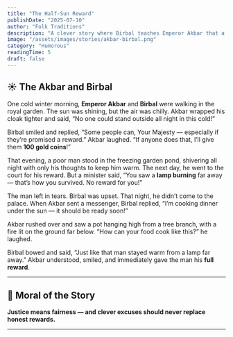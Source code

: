 ```yaml
---
title: "The Half-Sun Reward"
publishDate: "2025-07-10"
author: "Folk Traditions"
description: "A clever story where Birbal teaches Emperor Akbar that a full day’s work deserves a full day’s reward."
image: "/assets/images/stories/akbar-birbal.png"
category: "Humorous"
readingTime: 5
draft: false
---
```


## ☀️ The Akbar and Birbal

One cold winter morning, **Emperor Akbar** and **Birbal** were walking in the royal garden. The sun was shining, but the air was chilly. Akbar wrapped his cloak tighter and said, “No one could stand outside all night in this cold!”

Birbal smiled and replied, “Some people can, Your Majesty — especially if they’re promised a reward.” Akbar laughed. “If anyone does that, I’ll give them **100 gold coins**!”

That evening, a poor man stood in the freezing garden pond, shivering all night with only his thoughts to keep him warm. The next day, he went to the court for his reward. But a minister said,
 “You saw a **lamp burning** far away — that’s how you survived. No reward for you!”

The man left in tears. Birbal was upset. That night, he didn’t come to the palace. When Akbar sent a messenger, Birbal replied, “I’m cooking dinner under the sun — it should be ready soon!”

Akbar rushed over and saw a pot hanging high from a tree branch, with a fire lit on the ground far below. “How can your food cook like this?” he laughed.

Birbal bowed and said, “Just like that man stayed warm from a lamp far away.” Akbar understood, smiled, and immediately gave the man his **full reward**.

---

## 🌼 Moral of the Story

**Justice means fairness — and clever excuses should never replace honest rewards.**

---
